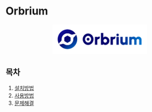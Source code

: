 # Orbrium

<p align="center"><img src="/docs/img/orbrium-logo.png" width="50%" /></p>

## 목차

1. [설치방법](install.md)
2. [사용방법](howtouse.md)
3. [문제해결](troubleshooting.md)
